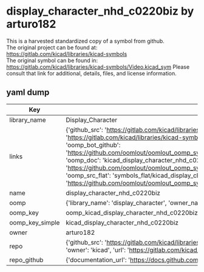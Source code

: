 # display_character_nhd_c0220biz by arturo182  
This is a harvested standardized copy of a symbol from github.  
The original project can be found at:  
https://gitlab.com/kicad/libraries/kicad-symbols  
The original symbol can be found in:
https://gitlab.com/kicad/libraries/kicad-symbols/Video.kicad_sym
Please consult that link for additional, details, files, and license information.  
## yaml dump  
| Key | Value |  
| --- | --- |  
| library_name | Display_Character |  
| links | {'github_src': 'https://gitlab.com/kicad/libraries/kicad-symbols/Video.kicad_sym', 'github_src_repo': 'https://gitlab.com/kicad/libraries/kicad-symbols', 'oomp_bot': 'kicad_display_character_nhd_c0220biz/working', 'oomp_bot_github': 'https://github.com/oomlout/oomlout_oomp_symbol_bot/tree/main/kicad_display_character_nhd_c0220biz/working', 'oomp_doc': 'kicad_display_character_nhd_c0220biz/working', 'oomp_doc_github': 'https://github.com/oomlout/oomlout_oomp_symbol_doc/tree/main/kicad_display_character_nhd_c0220biz/working', 'oomp_src_flat': 'symbols_flat/kicad_display_character_nhd_c0220biz/working', 'oomp_src_flat_github': 'https://github.com/oomlout/oomlout_oomp_symbol_src/tree/main/kicad_display_character_nhd_c0220biz/working'} |  
| name | display_character_nhd_c0220biz |  
| oomp | {'library_name': 'display_character', 'owner_name': 'kicad', 'symbol_name': 'display_character_nhd_c0220biz'} |  
| oomp_key | oomp_kicad_display_character_nhd_c0220biz |  
| oomp_key_simple | kicad_display_character_nhd_c0220biz |  
| owner | arturo182 |  
| repo | {'github_src': 'https://gitlab.com/kicad/libraries/kicad-symbols/Video.kicad_sym', 'name': 'libraries/kicad-symbols', 'owner': 'kicad', 'url': 'https://gitlab.com/kicad/libraries/kicad-symbols'} |  
| repo_github | {'documentation_url': 'https://docs.github.com/rest/repos/repos#get-a-repository', 'message': 'Not Found'} |  

